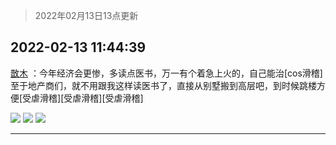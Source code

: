 > 2022年02月13日13点更新
<link rel="stylesheet" href="https://cdn.jsdelivr.net/gh/taotie6/sampleJSON@main/css/photo_show.css">
<meta name="referrer" content="no-referrer" />


 ## 2022-02-13 11:44:39 

 [㪚木](https://www.coolapk.com/feed/33515792?shareKey=ZjcyYWRlOTc5MDE4NjIwODkwNzY~) ：今年经济会更惨，多读点医书，万一有个着急上火的，自己能治[cos滑稽]
至于地产商们，就不用跟我这样读医书了，直接从别墅搬到高层吧，到时候跳楼方便[受虐滑稽][受虐滑稽][受虐滑稽] 

<div class="album">
<img class="img-item" src="http://image.coolapk.com/feed/2022/0213/11/1081091_89320610_3877_1144_309@2160x3840.jpeg" />
<img class="img-item" src="http://image.coolapk.com/feed/2022/0213/11/1081091_1b79825a_3877_1153_588@3800x2136.jpeg" />
<img class="img-item" src="http://image.coolapk.com/feed/2022/0213/11/1081091_a62cb55f_3877_1161_119@3837x2160.jpeg" />
</div>

 ------- 

